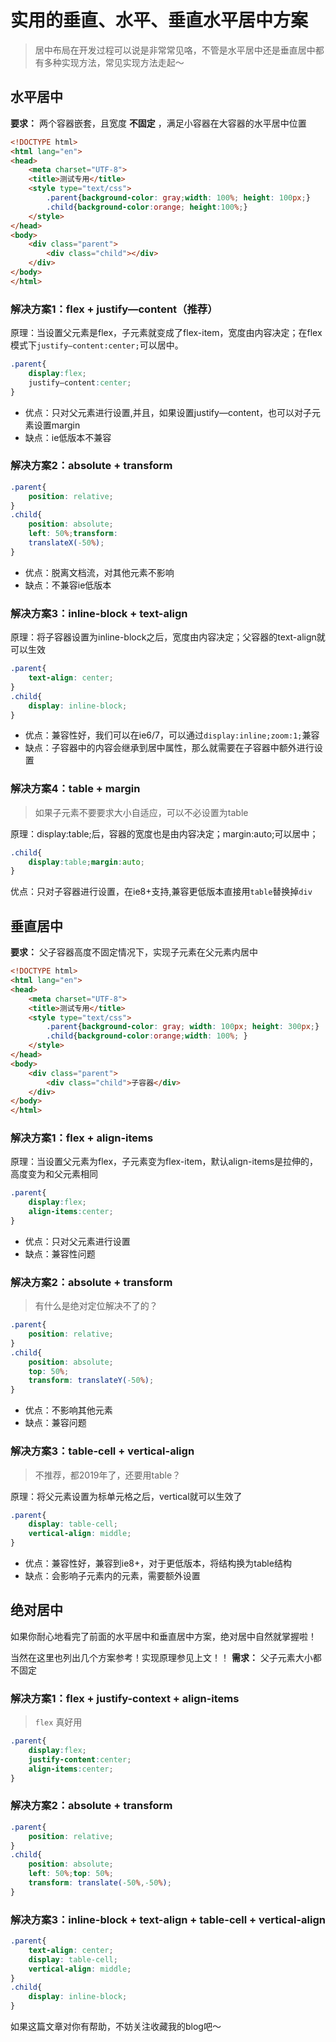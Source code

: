 # 实用的垂直、水平、垂直水平居中方案

> 居中布局在开发过程可以说是非常常见咯，不管是水平居中还是垂直居中都有多种实现方法，常见实现方法走起～

## 水平居中
**要求：** 两个容器嵌套，且宽度 **不固定** ，满足小容器在大容器的水平居中位置
```html
<!DOCTYPE html>
<html lang="en">
<head>
    <meta charset="UTF-8">
    <title>测试专用</title>
    <style type="text/css">
        .parent{background-color: gray;width: 100%; height: 100px;}
        .child{background-color:orange; height:100%;}
    </style>
</head>
<body>
    <div class="parent">
        <div class="child"></div>
    </div>
</body>
</html>
```

### 解决方案1：flex + justify—content（推荐）
原理：当设置父元素是flex，子元素就变成了flex-item，宽度由内容决定；在flex模式下`justify—content:center;`可以居中。
```css
.parent{
    display:flex;
    justify—content:center;
}
```
* 优点：只对父元素进行设置,并且，如果设置justify—content，也可以对子元素设置margin
* 缺点：ie低版本不兼容

### 解决方案2：absolute + transform
```css
.parent{
    position: relative;
}
.child{
    position: absolute;
    left: 50%;transform: 
    translateX(-50%);
}
```
* 优点：脱离文档流，对其他元素不影响
* 缺点：不兼容ie低版本

### 解决方案3：inline-block + text-align
原理：将子容器设置为inline-block之后，宽度由内容决定；父容器的text-align就可以生效
```css
.parent{
    text-align: center;
}
.child{
    display: inline-block;
}
```
* 优点：兼容性好，我们可以在ie6/7，可以通过`display:inline;zoom:1;`兼容   
* 缺点：子容器中的内容会继承到居中属性，那么就需要在子容器中额外进行设置

### 解决方案4：table + margin
>   如果子元素不要要求大小自适应，可以不必设置为table

原理：display:table;后，容器的宽度也是由内容决定；margin:auto;可以居中；
```css
.child{
    display:table;margin:auto;
}
```
优点：只对子容器进行设置，在ie8+支持,兼容更低版本直接用`table`替换掉`div`


## 垂直居中
**要求：** 父子容器高度不固定情况下，实现子元素在父元素内居中
```html
<!DOCTYPE html>
<html lang="en">
<head>
    <meta charset="UTF-8">
    <title>测试专用</title>
    <style type="text/css">
        .parent{background-color: gray; width: 100px; height: 300px;}
        .child{background-color:orange;width: 100%; }
    </style>
</head>
<body>
    <div class="parent">
        <div class="child">子容器</div>
    </div>
</body>
</html>
```
### 解决方案1：flex + align-items
原理：当设置父元素为flex，子元素变为flex-item，默认align-items是拉伸的，高度变为和父元素相同
```css
.parent{
    display:flex;
    align-items:center;
}
```
* 优点：只对父元素进行设置
* 缺点：兼容性问题

### 解决方案2：absolute + transform
> 有什么是绝对定位解决不了的？
```css
.parent{
    position: relative;
}
.child{
    position: absolute;
    top: 50%;
    transform: translateY(-50%);
}
```
* 优点：不影响其他元素
* 缺点：兼容问题

### 解决方案3：table-cell + vertical-align
> 不推荐，都2019年了，还要用table？

原理：将父元素设置为标单元格之后，vertical就可以生效了
```css
.parent{
    display: table-cell;
    vertical-align: middle;
}
```
* 优点：兼容性好，兼容到ie8+，对于更低版本，将结构换为table结构
* 缺点：会影响子元素内的元素，需要额外设置

## 绝对居中
如果你耐心地看完了前面的水平居中和垂直居中方案，绝对居中自然就掌握啦！

当然在这里也列出几个方案参考！实现原理参见上文！！
**需求：** 父子元素大小都不固定
### 解决方案1：flex + justify-context + align-items
> `flex` 真好用
```css
.parent{
    display:flex;
    justify-content:center;
    align-items:center;
}
```

### 解决方案2：absolute + transform
```css
.parent{
    position: relative;
}
.child{
    position: absolute;
    left: 50%;top: 50%;
    transform: translate(-50%,-50%);
}
```

### 解决方案3：inline-block + text-align + table-cell + vertical-align
```css
.parent{
    text-align: center;
    display: table-cell;
    vertical-align: middle;
}
.child{
    display: inline-block;
}
```

如果这篇文章对你有帮助，不妨关注收藏我的blog吧～


